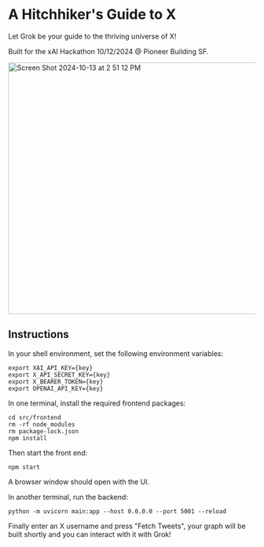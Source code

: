 # A Hitchhiker's Guide to X
Let Grok be your guide to the thriving universe of X! 

Built for the xAI Hackathon 10/12/2024 @ Pioneer Building SF.

<img width="512" alt="Screen Shot 2024-10-13 at 2 51 12 PM" src="https://github.com/user-attachments/assets/01de3917-a684-4b63-99fb-a849efaf6b10">


## Instructions
In your shell environment, set the following environment variables:
```
export XAI_API_KEY={key}
export X_API_SECRET_KEY={key}
export X_BEARER_TOKEN={key}
export OPENAI_API_KEY={key}
```

In one terminal, install the required frontend packages:
```
cd src/frontend
rm -rf node_modules
rm package-lock.json
npm install
```
Then start the front end:
```
npm start
```
A browser window should open with the UI.

In another terminal, run the backend:
```
python -m uvicorn main:app --host 0.0.0.0 --port 5001 --reload
```

Finally enter an X username and press "Fetch Tweets", your graph will be built shortly and you can interact with it with Grok!
